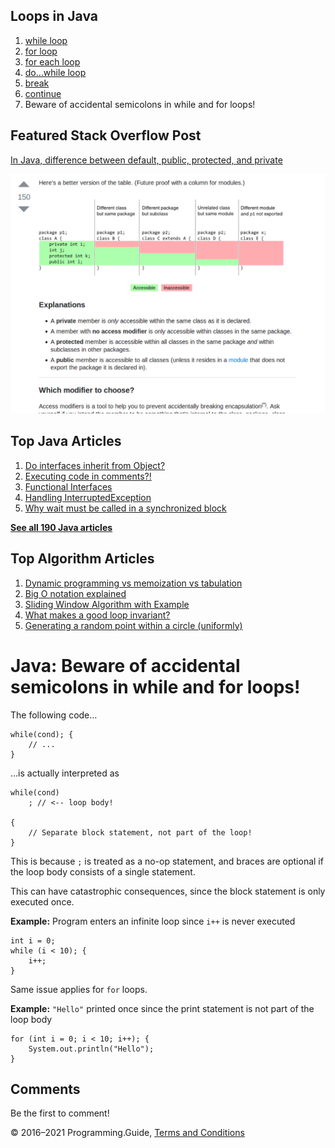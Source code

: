 



## Loops in Java

1.  [while loop](while-loop.html)
2.  [for loop](for-loop.html)
3.  [for each loop](for-each-loop.html)
4.  [do…while loop](do-while-loop.html)
5.  [break](break-loop.html)
6.  [continue](continue.html)
7.  Beware of accidental semicolons in while and for loops!

## Featured Stack Overflow Post

[In Java, difference between default, public, protected, and private](https://stackoverflow.com/a/33627846/276052)

[<img src="../images/so-featured-33627846.png" alt="StackOverflow screenshot thumbnail" class="screenshot" />](https://stackoverflow.com/a/33627846/276052)



## Top Java Articles

1.  [Do interfaces inherit from Object?](do-interfaces-inherit-from-object.html)
2.  [Executing code in comments?!](executing-code-in-comments.html)
3.  [Functional Interfaces](functional-interfaces.html)
4.  [Handling InterruptedException](handling-interrupted-exceptions.html)
5.  [Why wait must be called in a synchronized block](why-wait-must-be-in-synchronized.html)

[**See all 190 Java articles**](index.html)

## Top Algorithm Articles

1.  [Dynamic programming vs memoization vs tabulation](../dynamic-programming-vs-memoization-vs-tabulation.html)
2.  [Big O notation explained](../big-o-notation-explained.html)
3.  [Sliding Window Algorithm with Example](../sliding-window-example.html)
4.  [What makes a good loop invariant?](../what-makes-a-good-loop-invariant.html)
5.  [Generating a random point within a circle (uniformly)](../random-point-within-circle.html)

# Java: Beware of accidental semicolons in while and for loops!

The following code…

    while(cond); {
        // ...
    }

…is actually interpreted as

    while(cond)
        ; // <-- loop body!

    {
        // Separate block statement, not part of the loop!
    }

This is because `;` is treated as a no-op statement, and braces are optional if the loop body consists of a single statement.

This can have catastrophic consequences, since the block statement is only executed once.

**Example:** Program enters an infinite loop since `i++` is never executed

    int i = 0;
    while (i < 10); {
        i++;
    }

Same issue applies for `for` loops.

**Example:** `"Hello"` printed once since the print statement is not part of the loop body

    for (int i = 0; i < 10; i++); {
        System.out.println("Hello");
    }

## Comments

Be the first to comment!

© 2016–2021 Programming.Guide, [Terms and Conditions](../terms-and-conditions.html)
